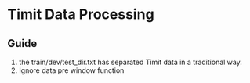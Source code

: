 # Timit Data Processing

## Guide
1. the train/dev/test_dir.txt has separated Timit data in a traditional way.
2. Ignore data pre window function